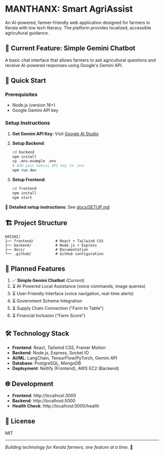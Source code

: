 
# MANTHANX: Smart AgriAssist

An AI-powered, farmer-friendly web application designed for farmers in Kerala with low tech literacy. The platform provides localized, accessible agricultural guidance.

## 🌾 Current Feature: Simple Gemini Chatbot

A basic chat interface that allows farmers to ask agricultural questions and receive AI-powered responses using Google's Gemini API.

## 🚀 Quick Start

### Prerequisites

- Node.js (version 16+)
- Google Gemini API key

### Setup Instructions

1. **Get Gemini API Key**: Visit [Google AI Studio](https://makersuite.google.com/app/apikey)
2. **Setup Backend**:

   ```bash
   cd backend
   npm install
   cp .env.example .env
   # Add your Gemini API key to .env
   npm run dev
   ```

3. **Setup Frontend**:

   ```bash
   cd frontend
   npm install
   npm start
   ```

📖 **Detailed setup instructions**: See [docs/SETUP.md](docs/SETUP.md)

## 🏗️ Project Structure

```
KRISHI/
├── frontend/          # React + Tailwind CSS
├── backend/           # Node.js + Express
├── docs/              # Documentation
└── .github/           # GitHub configuration
```

## 🎯 Planned Features

1. ✅ **Simple Gemini Chatbot** *(Current)*
2. ⏳ AI-Powered Local Assistance (voice commands, image queries)
3. ⏳ User-Friendly Interface (voice navigation, real-time alerts)
4. ⏳ Government Scheme Integration
5. ⏳ Supply Chain Connection ("Farm to Table")
6. ⏳ Financial Inclusion ("Farm Score")

## 🛠️ Technology Stack

- **Frontend**: React, Tailwind CSS, Framer Motion
- **Backend**: Node.js, Express, Socket.IO
- **AI/ML**: LangChain, TensorFlow/PyTorch, Gemini API
- **Database**: PostgreSQL, MongoDB
- **Deployment**: Netlify (Frontend), AWS EC2 (Backend)

## 🌐 Development

- **Frontend**: http://localhost:3000
- **Backend**: http://localhost:5000
- **Health Check**: http://localhost:5000/health

## 📝 License

MIT

---

*Building technology for Kerala farmers, one feature at a time.* 🌱
